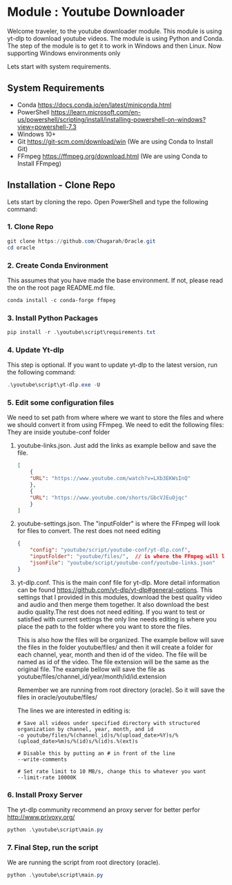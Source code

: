 # Module : Youtube Downloader

Welcome traveler, to the youtube downloader module. This module is using yt-dlp to download youtube videos. The module is using Python and Conda. The step of the module is to get it to work in Windows and then Linux. Now supporting Windows environments only

Lets start with system requirements.

## System Requirements

* Conda <https://docs.conda.io/en/latest/miniconda.html>
* PowerShell <https://learn.microsoft.com/en-us/powershell/scripting/install/installing-powershell-on-windows?view=powershell-7.3>
* Windows 10+
* Git <https://git-scm.com/download/win> (We are using Conda to Install Git)
* FFmpeg <https://ffmpeg.org/download.html> (We are using Conda to Install FFmpeg)

## Installation - Clone Repo

Lets start by cloning the repo. Open PowerShell and type the following command:

### 1. Clone Repo

```powershell
git clone https://github.com/Chugarah/Oracle.git
cd oracle
```

### 2. Create Conda Environment

This assumes that you have made the base environment. If not, please read the on the root page README.md file.

```powershell
conda install -c conda-forge ffmpeg
```

### 3. Install Python Packages

```powershell
pip install -r .\youtube\script\requirements.txt
```

### 4. Update Yt-dlp

This step is optional. If you want to update yt-dlp to the latest version, run the following command:

```powershell
.\youtube\script\yt-dlp.exe -U
```

### 5. Edit some configuration files

We need to set path from where where we want to store the files and where we should convert it from using FFmpeg. We need to edit the following files: They are inside youtube-conf folder

1. youtube-links.json. Just add the links as example bellow and save the file.

    ```json
    [
        {
        "URL": "https://www.youtube.com/watch?v=LXb3EKWsInQ"
        },
        {
        "URL": "https://www.youtube.com/shorts/GbcVJEuOjqc"
        }
    ]
    ```

2. youtube-settings.json. The "inputFolder" is where the FFmpeg will look for files to convert. The rest does not need editing

    ```json
    {
        "config": "youtube/script/youtube-conf/yt-dlp.conf",
        "inputFolder": "youtube/files/",  // is where the FFmpeg will look for sound files to convert
        "jsonFile": "youtube/script/youtube-conf/youtube-links.json"
    }
    ```

3. yt-dlp.conf. This is the main conf file for yt-dlp. More detail information can be found <https://github.com/yt-dlp/yt-dlp#general-options>. This settings that I provided in this modules, download the best quality video and audio and then merge them together. It also download the best audio quality.The rest does not need editing. If you want to test or satisfied with current settings the only line needs editing is where you place the path to the folder where you want to store the files.

    This is also how the files will be organized. The example bellow will save the files in the folder youtube/files/ and then it will create a folder for each channel, year, month and then id of the video. The file will be named as id of the video. The file extension will be the same as the original file. The example bellow will save the file as youtube/files/channel_id/year/month/id/id.extension

    Remember we are running from root directory (oracle). So it will save the files in oracle/youtube/files/

    The lines we are interested in editing is:

    ```config
    # Save all videos under specified directory with structured organization by channel, year, month, and id
    -o youtube/files/%(channel_id)s/%(upload_date>%Y)s/%(upload_date>%m)s/%(id)s/%(id)s.%(ext)s
    
    # Disable this by putting an # in front of the line
    --write-comments

    # Set rate limit to 10 MB/s, change this to whatever you want
    --limit-rate 10000K
    ```

### 6. Install Proxy Server

The yt-dlp community recommend an proxy server for better perfor <http://www.privoxy.org/>

```powershell
python .\youtube\script\main.py
```

### 7. Final Step, run the script

We are running the script from root directory (oracle).

```powershell
python .\youtube\script\main.py
```
